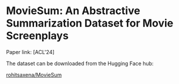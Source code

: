 # MovieSum: An Abstractive Summarization Dataset for Movie Screenplays
Paper link: [ACL'24]

The dataset can be downloaded from the Hugging Face hub:

[rohitsaxena/MovieSum](https://huggingface.co/datasets/rohitsaxena/MovieSum)
